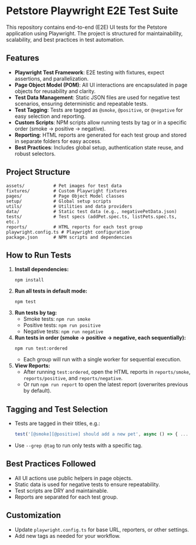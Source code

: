 # Petstore Playwright E2E Test Suite

This repository contains end-to-end (E2E) UI tests for the Petstore application using Playwright. The project is structured for maintainability, scalability, and best practices in test automation.

## Features
- **Playwright Test Framework**: E2E testing with fixtures, expect assertions, and parallelization.
- **Page Object Model (POM)**: All UI interactions are encapsulated in page objects for reusability and clarity.
- **Test Data Management**: Static JSON files are used for negative test scenarios, ensuring deterministic and repeatable tests.
- **Test Tagging**: Tests are tagged as `@smoke`, `@positive`, or `@negative` for easy selection and reporting.
- **Custom Scripts**: NPM scripts allow running tests by tag or in a specific order (smoke → positive → negative).
- **Reporting**: HTML reports are generated for each test group and stored in separate folders for easy access.
- **Best Practices**: Includes global setup, authentication state reuse, and robust selectors.

## Project Structure
```
assets/           # Pet images for test data
fixtures/         # Custom Playwright fixtures
pages/            # Page Object Model classes
setup/            # Global setup scripts
utils/            # Utilities and data providers
data/             # Static test data (e.g., negativePetData.json)
tests/            # Test specs (addPet.spec.ts, listPets.spec.ts, etc.)
reports/          # HTML reports for each test group
playwright.config.ts # Playwright configuration
package.json      # NPM scripts and dependencies
```

## How to Run Tests
1. **Install dependencies:**
   ```
   npm install
   ```
2. **Run all tests in default mode:**
   ```
   npm test
   ```
3. **Run tests by tag:**
   - Smoke tests: `npm run smoke`
   - Positive tests: `npm run positive`
   - Negative tests: `npm run negative`
4. **Run tests in order (smoke → positive → negative, each sequentially):**
   ```
   npm run test:ordered
   ```
   - Each group will run with a single worker for sequential execution.
5. **View Reports:**
   - After running `test:ordered`, open the HTML reports in `reports/smoke`, `reports/positive`, and `reports/negative`.
   - Or run `npm run report` to open the latest report (overwrites previous by default).

## Tagging and Test Selection
- Tests are tagged in their titles, e.g.:
  ```js
  test('[@smoke][@positive] should add a new pet', async () => { ... })
  ```
- Use `--grep @tag` to run only tests with a specific tag.

## Best Practices Followed
- All UI actions use public helpers in page objects.
- Static data is used for negative tests to ensure repeatability.
- Test scripts are DRY and maintainable.
- Reports are separated for each test group.

## Customization
- Update `playwright.config.ts` for base URL, reporters, or other settings.
- Add new tags as needed for your workflow.

